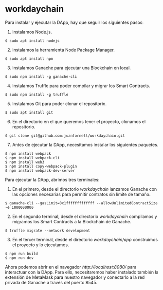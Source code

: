 # workdaychain

Para instalar y ejecutar la DApp, hay que seguir los siguientes pasos:

1. Instalamos Node.js.

```
$ sudo apt install nodejs
```

2. Instalamos la herramienta Node Package Manager.

```
$ sudo apt install npm
```

3. Instalamos Ganache para ejecutar una Blockchain en local.

```
$ sudo npm install -g ganache-cli
```

4. Instalamos Truffle para poder compilar y migrar los Smart Contracts.

```
$ sudo npm install -g truffle
```

5. Instalamos Git para poder clonar el repositorio.

```
$ sudo apt install git
```

6. En el directorio en el que queremos tener el proyecto, clonamos el repositorio.

```
$ git clone git@github.com:juanfornell/workdaychain.git
```

7. Antes de ejecutar la DApp, necesitamos instalar los siguientes paquetes.

```
$ npm install webpack
$ npm install webpack-cli
$ npm install web3
$ npm install copy-webpack-plugin
$ npm install webpack-dev-server
```

Para ejecutar la DApp, abrimos tres terminales:

1. En el primero, desde el directorio *workdaychain* lanzamos Ganache con las opciones necesarias para permitir contratos sin límite de tamaño.

```
$ ganache-cli --gasLimit=0x1fffffffffffff --allowUnlimitedContractSize -e 1000000000
```

2. En el segundo terminal, desde el directorio *workdaychain* compilamos y migramos los Smart Contracts a la Blockchain de Ganache.

```
$ truffle migrate --network development
```

3. En el tercer terminal, desde el directorio *workdaychain/app* construimos el proyecto y lo ejecutamos.

```
$ npm run build
$ npm run dev
```

Ahora podemos abrir en el navegador *http://localhost:8080/* para interactuar con la DApp. Para ello, necesitaremos haber instalado también la extensión de MetaMask para nuestro navegador y conectarlo a la red privada de Ganache a través del puerto 8545.


